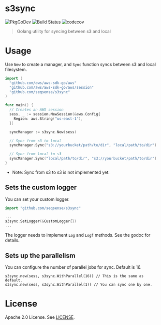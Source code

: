 # s3sync

[![PkgGoDev](https://pkg.go.dev/badge/github.com/seqsense/s3sync)](https://pkg.go.dev/github.com/seqsense/s3sync)
[![Build Status](https://travis-ci.com/seqsense/s3sync.svg?branch=master)](https://travis-ci.com/seqsense/s3sync)
[![codecov](https://codecov.io/gh/seqsense/s3sync/branch/master/graph/badge.svg)](https://codecov.io/gh/seqsense/s3sync)

> Golang utility for syncing between s3 and local

# Usage

Use `New` to create a manager, and `Sync` function syncs between s3 and local filesystem.

```go
import (
  "github.com/aws/aws-sdk-go/aws"
  "github.com/aws/aws-sdk-go/aws/session"
  "github.com/seqsense/s3sync"
)

func main() {
  // Creates an AWS session
  sess, _ := session.NewSession(&aws.Config{
    Region: aws.String("us-east-1"),
  })

  syncManager := s3sync.New(sess)

  // Sync from s3 to local
  syncManager.Sync("s3://yourbucket/path/to/dir", "local/path/to/dir")

  // Sync from local to s3
  syncManager.Sync("local/path/to/dir", "s3://yourbucket/path/to/dir")
}
```

- Note: Sync from s3 to s3 is not implemented yet.

## Sets the custom logger

You can set your custom logger.

```go
import "github.com/seqsense/s3sync"

...
s3sync.SetLogger(&CustomLogger{})
...
```

The logger needs to implement `Log` and `Logf` methods. See the godoc for details.

## Sets up the parallelism

You can configure the number of parallel jobs for sync. Default is 16.

```
s3sync.new(sess, s3sync.WithParallel(16)) // This is the same as default.
s3sync.new(sess, s3sync.WithParallel(1)) // You can sync one by one.
```

# License

Apache 2.0 License. See [LICENSE](https://github.com/seqsense/s3sync/blob/master/LICENSE).
